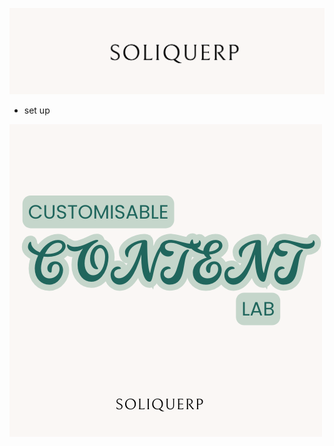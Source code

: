 ![soliquerp](https://github.com/Prodaju/soliquerp/blob/main/soliquerp.png)
- set up 


![Image](https://github.com/Prodaju/soliquerp/blob/main/BOOKS-2.png)
